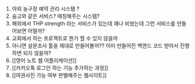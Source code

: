 1. 야외 농구장 예약 관리 시스템 ? 
2. 숨고와 같은 서비스? 매칭해주는 시스템? 
3. 해외에서 THP strength 라는 서비스가 있는데 꽤나 비쌌는데 그런 서비스를 만들어보면 어떨까?
4. 교회에서 하는 프로젝트로 뭔가 할 수 있지 않을까 
5. 아니면 설문조사 툴을 제대로 만들어볼까??  이미 만들어진 백앤드 코드 받아서 진행하면 되지 않을까?
6. [[영어 노트 웹 어플리케이션]]
7. [[카카오톡 로그인 하는 기능 추가하는 과정]]
8. [[여권사진 가능 여부 판별해주는 웹사이트]]